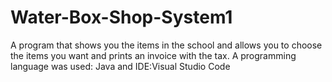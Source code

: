# Water-Box-Shop-System1
A program that shows you the items in the school and allows you to choose the items you want and prints an invoice with the tax. A programming language was used: Java and IDE:Visual Studio Code
